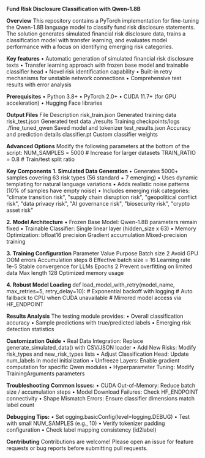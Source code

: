 **Fund Risk Disclosure Classification with Qwen-1.8B**

**Overview**
This repository contains a PyTorch implementation for fine-tuning the Qwen-1.8B language model to classify fund risk disclosure statements. The solution generates simulated financial risk disclosure data, trains a classification model with transfer learning, and evaluates model performance with a focus on identifying emerging risk categories.

**Key features**
• Automatic generation of simulated financial risk disclosure texts
• Transfer learning approach with frozen base model and trainable classifier head
• Novel risk identification capability
• Built-in retry mechanisms for unstable network connections
• Comprehensive test results with error analysis

**Prerequisites**
• Python 3.8+
• PyTorch 2.0+
• CUDA 11.7+ (for GPU acceleration)
• Hugging Face libraries

**Output Files**
File	Description
risk_train.json	Generated training data
risk_test.json	Generated test data
./results	Training checkpoints/logs
./fine_tuned_qwen	Saved model and tokenizer
test_results.json	Accuracy and prediction details
classifier.pt	Custom classifier weights

**Advanced Options**
Modify the following parameters at the bottom of the script:
NUM_SAMPLES = 5000  # Increase for larger datasets
TRAIN_RATIO = 0.8   # Train/test split ratio

**Key Components**
**1. Simulated Data Generation**
• Generates 5000+ samples covering 63 risk types (56 standard + 7 emerging)
• Uses dynamic templating for natural language variations
• Adds realistic noise patterns (10% of samples have empty noise)
• Includes emerging risk categories: "climate transition risk", "supply chain disruption risk", "geopolitical conflict risk", "data privacy risk", "AI governance risk", "biosecurity risk", "crypto asset risk"

**2. Model Architecture**
• Frozen Base Model: Qwen-1.8B parameters remain fixed
• Trainable Classifier: Single linear layer (hidden_size x 63)
• Memory Optimization:
bfloat16 precision
Gradient accumulation
Mixed-precision training

**3. Training Configuration**
Parameter	Value	Purpose
Batch size	2	Avoid GPU OOM errors
Accumulation steps	8	Effective batch size = 16
Learning rate	1e-5	Stable convergence for LLMs
Epochs	2	Prevent overfitting on limited data
Max length	128	Optimized memory usage

**4. Robust Model Loading**
def load_model_with_retry(model_name, max_retries=5, retry_delay=10):
    # Exponential backoff with logging
    # Auto fallback to CPU when CUDA unavailable
    # Mirrored model access via HF_ENDPOINT

**Results Analysis**
The testing module provides:
• Overall classification accuracy
• Sample predictions with true/predicted labels
• Emerging risk detection statistics

**Customization Guide**
• Real Data Integration: Replace generate_simulated_data() with CSV/JSON loader
• Add New Risks: Modify risk_types and new_risk_types lists
• Adjust Classification Head: Update num_labels in model initialization
• Unfreeze Layers: Enable gradient computation for specific Qwen modules
• Hyperparameter Tuning: Modify TrainingArguments parameters

**Troubleshooting**
**Common Issues:**
• CUDA Out-of-Memory: Reduce batch size / accumulation steps
• Model Download Failures: Check HF_ENDPOINT connectivity
• Shape Mismatch Errors: Ensure classifier dimensions match label count

**Debugging Tips:**
• Set ogging.basicConfig(level=logging.DEBUG)
• Test with small NUM_SAMPLES (e.g., 10)
• Verify tokenizer padding configuration
• Check label mapping consistency (id2label)

**Contributing**
Contributions are welcome! Please open an issue for feature requests or bug reports before submitting pull requests.
